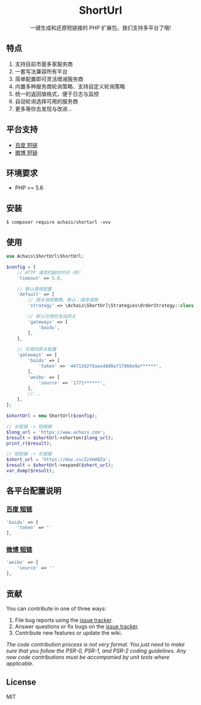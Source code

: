 <h1 align="center"> ShortUrl </h1>

<p align="center">一键生成和还原短链接的 PHP 扩展包，我们支持多平台了哦!</p>

## 特点

1. 支持目前市面多家服务商
2. 一套写法兼容所有平台
3. 简单配置即可灵活增减服务商
4. 内置多种服务商轮询策略、支持自定义轮询策略
5. 统一的返回值格式，便于日志与监控
6. 自动轮询选择可用的服务商
7. 更多等你去发现与改进...

## 平台支持

- [百度 短链](https://dwz.cn/)
- [微博 短链](https://open.weibo.com/wiki/%E5%BE%AE%E5%8D%9AAPI#.E7.9F.AD.E9.93.BE)

## 环境要求

- PHP >= 5.6

## 安装

```shell
$ composer require achais/shorturl -vvv
```

## 使用

```php
use Achais\ShortUrl\ShortUrl;

$config = [
    // HTTP 请求的超时时间（秒）
    'timeout' => 5.0,

    // 默认使用配置
    'default' => [
        // 网关调用策略，默认：顺序调用
        'strategy' => \Achais\ShortUrl\Strategies\OrderStrategy::class,

        // 默认可用的发送网关
        'gateways' => [
            'baidu',
        ],
    ],

    // 可用的网关配置
    'gateways' => [
        'baidu' => [
            'token' => '44712d2fdaaa48d0a717866e9a******',
        ],
        'weibo' => [
            'source' => '1771******',
        ],
        //...
    ],
];

$shortUrl = new ShortUrl($config);

// 长链接 -> 短链接
$long_url = 'https://www.achais.com';
$result = $shortUrl->shorten($long_url);
print_r($result);

// 短链接 -> 长链接
$short_url = 'https://dwz.cn/ZzVmHQZa';
$result = $shortUrl->expand($short_url);
var_dump($result);
```

## 各平台配置说明

### [百度 短链](https://dwz.cn/)
```php
'baidu' => [
    'token' => ''
],
```

### [微博 短链](https://open.weibo.com/wiki/%E5%BE%AE%E5%8D%9AAPI#.E7.9F.AD.E9.93.BE)
```php
'weibo' => [
    'source' => ''
],
```

## 贡献

You can contribute in one of three ways:

1. File bug reports using the [issue tracker](https://github.com/achais/shorturl/issues).
2. Answer questions or fix bugs on the [issue tracker](https://github.com/achais/shorturl/issues).
3. Contribute new features or update the wiki.

_The code contribution process is not very formal. You just need to make sure that you follow the PSR-0, PSR-1, and PSR-2 coding guidelines. Any new code contributions must be accompanied by unit tests where applicable._

## License

MIT
